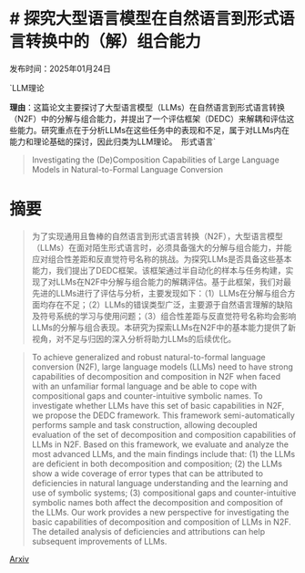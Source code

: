 # # 探究大型语言模型在自然语言到形式语言转换中的（解）组合能力

发布时间：2025年01月24日

`LLM理论

**理由**：这篇论文主要探讨了大型语言模型（LLMs）在自然语言到形式语言转换（N2F）中的分解与组合能力，并提出了一个评估框架（DEDC）来解耦和评估这些能力。研究重点在于分析LLMs在这些任务中的表现和不足，属于对LLMs内在能力和理论基础的探讨，因此归类为LLM理论。` `形式语言`

> Investigating the (De)Composition Capabilities of Large Language Models in Natural-to-Formal Language Conversion

# 摘要

> 为了实现通用且鲁棒的自然语言到形式语言转换（N2F），大型语言模型（LLMs）在面对陌生形式语言时，必须具备强大的分解与组合能力，并能应对组合性差距和反直觉符号名称的挑战。为探究LLMs是否具备这些基本能力，我们提出了DEDC框架。该框架通过半自动化的样本与任务构建，实现了对LLMs在N2F中分解与组合能力的解耦评估。基于此框架，我们对最先进的LLMs进行了评估与分析，主要发现如下：（1）LLMs在分解与组合方面均存在不足；（2）LLMs的错误类型广泛，主要源于自然语言理解的缺陷及符号系统的学习与使用问题；（3）组合性差距与反直觉符号名称均会影响LLMs的分解与组合表现。本研究为探索LLMs在N2F中的基本能力提供了新视角，对不足与归因的深入分析将助力LLMs的后续优化。

> To achieve generalized and robust natural-to-formal language conversion (N2F), large language models (LLMs) need to have strong capabilities of decomposition and composition in N2F when faced with an unfamiliar formal language and be able to cope with compositional gaps and counter-intuitive symbolic names. To investigate whether LLMs have this set of basic capabilities in N2F, we propose the DEDC framework. This framework semi-automatically performs sample and task construction, allowing decoupled evaluation of the set of decomposition and composition capabilities of LLMs in N2F. Based on this framework, we evaluate and analyze the most advanced LLMs, and the main findings include that: (1) the LLMs are deficient in both decomposition and composition; (2) the LLMs show a wide coverage of error types that can be attributed to deficiencies in natural language understanding and the learning and use of symbolic systems; (3) compositional gaps and counter-intuitive symbolic names both affect the decomposition and composition of the LLMs. Our work provides a new perspective for investigating the basic capabilities of decomposition and composition of LLMs in N2F. The detailed analysis of deficiencies and attributions can help subsequent improvements of LLMs.

[Arxiv](https://arxiv.org/abs/2501.14649)